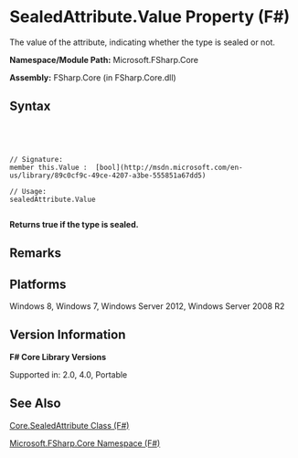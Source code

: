 # SealedAttribute.Value Property (F#)

The value of the attribute, indicating whether the type is sealed or not.

**Namespace/Module Path:** Microsoft.FSharp.Core

**Assembly:** FSharp.Core (in FSharp.Core.dll)


## Syntax



```




// Signature:
member this.Value :  [bool](http://msdn.microsoft.com/en-us/library/89c0cf9c-49ce-4207-a3be-555851a67dd5)

// Usage:
sealedAttribute.Value


```




**Returns true if the type is sealed.**
## Remarks

## Platforms
Windows 8, Windows 7, Windows Server 2012, Windows Server 2008 R2


## Version Information
**F# Core Library Versions**

Supported in: 2.0, 4.0, Portable




## See Also
[Core.SealedAttribute Class &#40;F&#35;&#41;](Core.SealedAttribute-Class-%5BFSharp%5D.md)

[Microsoft.FSharp.Core Namespace &#40;F&#35;&#41;](Microsoft.FSharp.Core-Namespace-%5BFSharp%5D.md)

